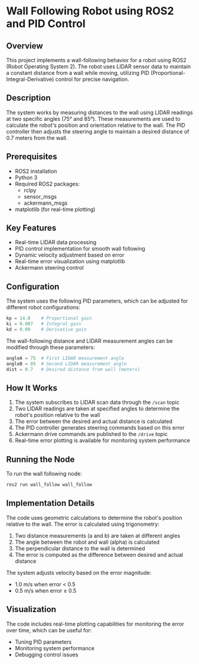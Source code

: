 # Wall Following Robot using ROS2 and PID Control

## Overview
This project implements a wall-following behavior for a robot using ROS2 (Robot Operating System 2). The robot uses LIDAR sensor data to maintain a constant distance from a wall while moving, utilizing PID (Proportional-Integral-Derivative) control for precise navigation.

## Description
The system works by measuring distances to the wall using LIDAR readings at two specific angles (75° and 85°). These measurements are used to calculate the robot's position and orientation relative to the wall. The PID controller then adjusts the steering angle to maintain a desired distance of 0.7 meters from the wall.

## Prerequisites
- ROS2 installation
- Python 3
- Required ROS2 packages:
  - rclpy
  - sensor_msgs
  - ackermann_msgs
- matplotlib (for real-time plotting)

## Key Features
- Real-time LIDAR data processing
- PID control implementation for smooth wall following
- Dynamic velocity adjustment based on error
- Real-time error visualization using matplotlib
- Ackermann steering control

## Configuration
The system uses the following PID parameters, which can be adjusted for different robot configurations:
```python
kp = 14.0    # Proportional gain
ki = 0.007   # Integral gain
kd = 0.09    # Derivative gain
```

The wall-following distance and LIDAR measurement angles can be modified through these parameters:
```python
angleA = 75  # First LIDAR measurement angle
angleB = 85  # Second LIDAR measurement angle
dist = 0.7   # Desired distance from wall (meters)
```

## How It Works
1. The system subscribes to LIDAR scan data through the `/scan` topic
2. Two LIDAR readings are taken at specified angles to determine the robot's position relative to the wall
3. The error between the desired and actual distance is calculated
4. The PID controller generates steering commands based on this error
5. Ackermann drive commands are published to the `/drive` topic
6. Real-time error plotting is available for monitoring system performance

## Running the Node
To run the wall following node:
```bash
ros2 run wall_follow wall_follow
```

## Implementation Details
The code uses geometric calculations to determine the robot's position relative to the wall. The error is calculated using trigonometry:
1. Two distance measurements (a and b) are taken at different angles
2. The angle between the robot and wall (alpha) is calculated
3. The perpendicular distance to the wall is determined
4. The error is computed as the difference between desired and actual distance

The system adjusts velocity based on the error magnitude:
- 1.0 m/s when error < 0.5
- 0.5 m/s when error ≥ 0.5

## Visualization
The code includes real-time plotting capabilities for monitoring the error over time, which can be useful for:
- Tuning PID parameters
- Monitoring system performance
- Debugging control issues

